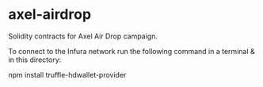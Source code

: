 # axel-airdrop

Solidity contracts for Axel Air Drop campaign.

To connect to the Infura network run the following command in a terminal & in this directory:

npm install truffle-hdwallet-provider
